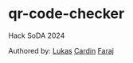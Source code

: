 # qr-code-checker
Hack SoDA 2024

Authored by: 
[Lukas](https://github.com/lukaschiu)
[Cardin](https://github.com/cachng)
[Faraj](https://github.com/Farajjj)